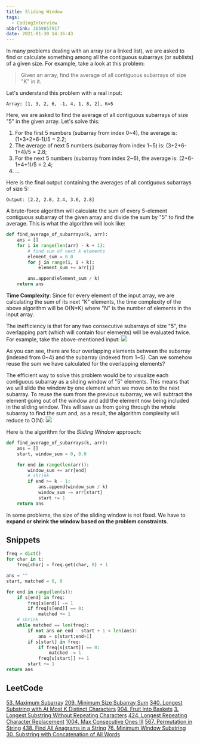 ```yaml
---
title: Sliding Window
tags:
  - CodingInterview
abbrlink: 3659857917
date: 2021-01-30 14:36:43
---
```

In many problems dealing with an array (or a linked list), we are asked to find or calculate something among all the contiguous subarrays (or sublists) of a given size. For example, take a look at this problem:
> Given an array, find the average of all contiguous subarrays of size "K" in it.

Let's understand this problem with a real input:
```text
Array: [1, 3, 2, 6, -1, 4, 1, 8, 2], K=5
```

Here, we are asked to find the average of all contiguous subarrays of size "5" in the given array. Let's solve this:
1. For the first 5 numbers (subarray from index 0~4), the average is: (1+3+2+6-1)/5 = 2.2;
2. The average of next 5 numbers (subarray from index 1~5) is: (3+2+6-1+4)/5 = 2.8;
3. For the next 5 numbers (subarray from index 2~6), the average is: (2+6-1+4+1)/5 = 2.4;
4. ...

Here is the final output containing the averages of all contiguous subarrays of size 5:
```text
Output: [2.2, 2.8, 2.4, 3.6, 2.8]
```
<!--more-->
A brute-force algorithm will calculate the sum of every 5-element contiguous subarray of the given array and divide the sum by "5" to find the average. This is what the algorithm will look like:
```python
def find_average_of_subarrays(k, arr):
    ans = []
    for i in range(len(arr) - k + 1):
        # find sum of next k elements
        element_sum = 0.0
        for j in range(i, i + k):
            element_sum += arr[j]

        ans.append(element_sum / k)
    return ans
```

**Time Complexity**: Since for every element of the input array, we are calculating the sum of its next "K" elements, the time complexity of the above algorithm will be O(N\*K) where "N" is the number of elements in the input array.

The inefficiency is that for any two consecutive subarrays of size "5", the overlapping part (which will contain four elements) will be evaluated twice. For example, take the above-mentioned input:
![](https://raw.githubusercontent.com/necusjz/p/master/CodingInterview/educative/00.png)

As you can see, there are four overlapping elements between the subarray (indexed from 0\~4) and the subarray (indexed from 1\~5). Can we somehow reuse the sum we have calculated for the overlapping elements?

The efficient way to solve this problem would be to visualize each contiguous subarray as a sliding window of "5" elements. This means that we will slide the window by one element when we move on to the next subarray. To reuse the sum from the previous subarray, we will subtract the element going out of the window and add the element now being included in the sliding window. This will save us from going through the whole subarray to find the sum and, as a result, the algorithm complexity will reduce to O(N):
![](https://raw.githubusercontent.com/necusjz/p/master/CodingInterview/educative/01.png)

Here is the algorithm for the _Sliding Window_ approach:
```python
def find_average_of_subarrays(k, arr):
    ans = []
    start, window_sum = 0, 0.0

    for end in range(len(arr)):
        window_sum += arr[end]
        # shrink
        if end >= k - 1:
            ans.append(window_sum / k)
            window_sum -= arr[start]
            start += 1
    return ans
```

In some problems, the size of the sliding window is not fixed. We have to **expand or shrink the window based on the problem constraints**.

## Snippets
```python
freq = dict()
for char in t:
    freq[char] = freq.get(char, 0) + 1

ans = ""
start, matched = 0, 0

for end in range(len(s)):
    if s[end] in freq:
        freq[s[end]] -= 1
        if freq[s[end]] == 0:
            matched += 1
    # shrink
    while matched == len(freq):
        if not ans or end - start + 1 < len(ans):
            ans = s[start:end+1]
        if s[start] in freq:
            if freq[s[start]] == 0:
                matched -= 1
            freq[s[start]] += 1
        start += 1
return ans
```

## LeetCode
[53. Maximum Subarray](https://leetcode.com/problems/maximum-subarray/)
[209. Minimum Size Subarray Sum](https://leetcode.com/problems/minimum-size-subarray-sum/)
[340. Longest Substring with At Most K Distinct Characters](https://leetcode.com/problems/longest-substring-with-at-most-k-distinct-characters/)
[904. Fruit Into Baskets](https://leetcode.com/problems/fruit-into-baskets/)
[3. Longest Substring Without Repeating Characters](https://leetcode.com/problems/longest-substring-without-repeating-characters/)
[424. Longest Repeating Character Replacement](https://leetcode.com/problems/longest-repeating-character-replacement/)
[1004. Max Consecutive Ones III](https://leetcode.com/problems/max-consecutive-ones-iii/)
[567. Permutation in String](https://leetcode.com/problems/permutation-in-string/)
[438. Find All Anagrams in a String](https://leetcode.com/problems/find-all-anagrams-in-a-string/)
[76. Minimum Window Substring](https://leetcode.com/problems/minimum-window-substring/)
[30. Substring with Concatenation of All Words](https://leetcode.com/problems/substring-with-concatenation-of-all-words/)
